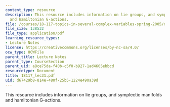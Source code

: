 ```yaml
---
content_type: resource
description: This resource includes information on lie groups, and symplectic manifolds
  and hamiltonian G-actions.
file: /courses/18-117-topics-in-several-complex-variables-spring-2005/d67429b8814e480f25b51224e490a39d_18117_lec31.pdf
file_size: 138532
file_type: application/pdf
learning_resource_types:
- Lecture Notes
license: https://creativecommons.org/licenses/by-nc-sa/4.0/
ocw_type: OCWFile
parent_title: Lecture Notes
parent_type: CourseSection
parent_uid: a8ce75da-f40b-c5f0-b927-1ad4605ebbcd
resourcetype: Document
title: 18117_lec31.pdf
uid: d67429b8-814e-480f-25b5-1224e490a39d
---
```

This resource includes information on lie groups, and symplectic manifolds and hamiltonian G-actions.